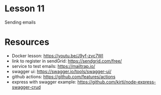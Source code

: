# Lesson 11

Sending emails

# Resources
- Docker lesson: https://youtu.be/J9yf-zvc7WI
- link to register in sendGrid: https://sendgrid.com/free/
- service to test emails: https://mailtrap.io/
- swagger ui: https://swagger.io/tools/swagger-ui/
- github actions: https://github.com/features/actions 
- express with swagger example: https://github.com/kirti/node-express-swagger-crud
